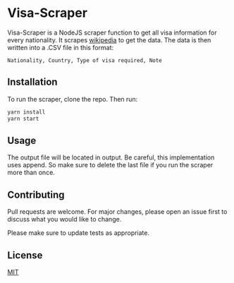 # Visa-Scraper

Visa-Scraper is a NodeJS scraper function to get all visa information for every nationality. It scrapes [wikipedia](https://en.wikipedia.org/wiki/Category:Visa_requirements_by_nationality) to get the data. The data is then written into a .CSV file in this format:

```
Nationality, Country, Type of visa required, Note
```

## Installation

To run the scraper, clone the repo.
Then run:

```bash
yarn install
yarn start
```

## Usage

The output file will be located in output.
Be careful, this implementation uses append. So make sure to delete the last file if you run the scraper more than once.

## Contributing

Pull requests are welcome. For major changes, please open an issue first to discuss what you would like to change.

Please make sure to update tests as appropriate.

## License

[MIT](https://choosealicense.com/licenses/mit/)
